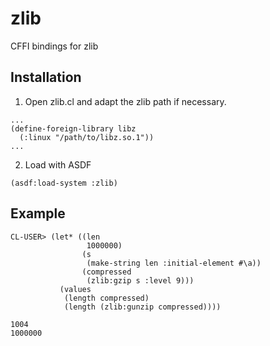 # zlib
CFFI bindings for zlib

## Installation

1. Open zlib.cl and adapt the zlib path if necessary.
```
...
(define-foreign-library libz
  (:linux "/path/to/libz.so.1"))
...
```
2. Load with ASDF
```
(asdf:load-system :zlib)
```

## Example
```
CL-USER> (let* ((len 
				 1000000)
				(s 
				 (make-string len :initial-element #\a))
				(compressed
				 (zlib:gzip s :level 9)))
		   (values 
			(length compressed)
			(length (zlib:gunzip compressed))))
				
1004
1000000
```
